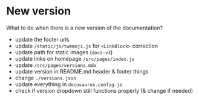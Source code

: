 # New version
What to do when there is a new version of the documentation?
- update the footer urls
- update `/static/js/twemoji.js` for `<LinkBlock>` correction
- update path for static images (`docs-v3`)
- update links on homepage `/src/pages/index.js`
- update `/src/pages/versions.mdx`
- update version in README.md header & footer things
- change `./versions.json`
- update everything in `docusaurus.config.js`
- check if version dropdown still functions properly (& change if needed)
